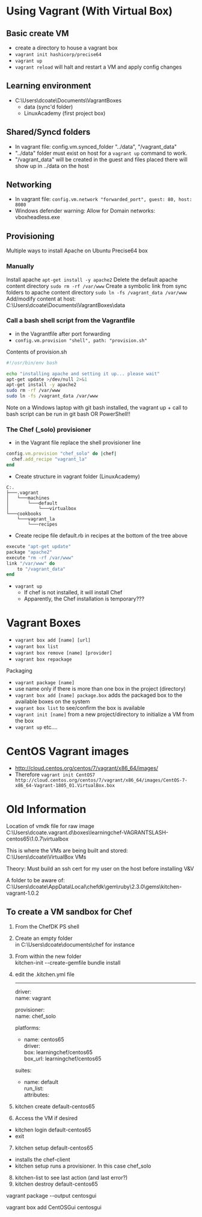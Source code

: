 # Using Vagrant (With Virtual Box)

## Basic create VM
* create a directory to house a vagrant box
* `vagrant init hashicorp/precise64`
* `vagrant up`
* `vagrant reload` will halt and restart a VM and apply config changes

## Learning environment
* C:\Users\dcoate\Documents\VagrantBoxes
  * data (sync'd folder)
  * LinuxAcademy (first project box)

## Shared/Syncd folders
* In vagrant file:  config.vm.synced_folder "../data", "/vagrant_data"
* "../data" folder must exist on host for a `vagrant up` command to work.
* "/vagrant_data" will be created in the guest and files placed there will show up in ../data on the host

## Networking
* In vagrant file: `config.vm.network "forwarded_port", guest: 80, host: 8080`
* Windows defender warning: Allow for Domain networks: vboxheadless.exe

## Provisioning
Multiple ways to install Apache on Ubuntu Precise64 box

### Manually
Install apache
`apt-get install -y apache2`
Delete the default apache content directory
`sudo rm -rf /var/www`
Create a symbolic link from sync folders to apache content directory
`sudo ln -fs /vagrant_data /var/www`
Add/modify content at host: C:\Users\dcoate\Documents\VagrantBoxes\data

### Call a bash shell script from the Vagrantfile
* in the Vagrantfile after port forwarding
* `config.vm.provision "shell", path: "provision.sh"`

Contents of provision.sh
```bash
#!/usr/bin/env bash

echo "installing apache and setting it up... please wait"
apt-get update >/dev/null 2>&1
apt-get install -y apache2
sudo rm -rf /var/www
sudo ln -fs /vagrant_data /var/www
```

Note on a Windows laptop with git bash installed, the vagrant up + call to bash script can be run in git bash OR PowerShell!!

### The Chef (_solo) provisioner
* in the Vagrant file replace the shell provisioner line
```ruby
config.vm.provision "chef_solo" do |chef|
  chef.add_recipe "vagrant_la"
end
```

* Create structure in vagrant folder (LinuxAcademy)
```
C:.
├───.vagrant
│   └───machines
│       └───default
│           └───virtualbox
└───cookbooks
    └───vagrant_la
        └───recipes
```
* Create recipe file default.rb in recipes at the bottom of the tree above
```ruby
execute "apt-get update"
package "apache2"
execute "rm -rf /var/www"
link "/var/www" do 
    to "/vagrant_data"
end
```
* `vagrant up`
  * If chef is not installed, it will install Chef
  * Apparently, the Chef installation is temporary???

# Vagrant Boxes
* `vagrant box add [name] [url]`
* `vagrant box list`
* `vagrant box remove [name] [provider]`
* `vagrant box repackage`

Packaging
* `vagrant package [name]`
* use name only if there is more than one box in the project (directory)
* `vagrant box add [name] package.box` adds the packaged box to the available boxes on the system
* `vagrant box list` to see/confirm the box is available
* `vagrant init [name]` from a new project/directory to initialize a VM from the box
* `vagrant up`   etc....

# CentOS Vagrant images
* http://cloud.centos.org/centos/7/vagrant/x86_64/images/
* Therefore `vagrant init CentOS7 http://cloud.centos.org/centos/7/vagrant/x86_64/images/CentOS-7-x86_64-Vagrant-1805_01.VirtualBox.box`

# Old Information
Location of vmdk file for raw image
C:\Users\dcoate\.vagrant.d\boxes\learningchef-VAGRANTSLASH-centos65\1.0.7\virtualbox

This is where the VMs are being built and stored:
C:\Users\dcoate\VirtualBox VMs

Theory:  Must build an ssh cert for my user on the host before installing V&V

A folder to be aware of:  
C:\Users\dcoate\AppData\Local\chefdk\gem\ruby\2.3.0\gems\kitchen-vagrant-1.0.2

## To create a VM sandbox for Chef
1. From the ChefDK PS shell
2. Create an empty folder  
  in C:\Users\dcoate\documents\chef for instance  
3. From within the new folder  
  kitchen-init --create-gemfile
  bundle install
4. edit the .kitchen.yml file

    ---  
    driver:  
    name: vagrant  

    provisioner:  
    name: chef_solo  

    platforms:  
    - name: centos65  
        driver:  
        box: learningchef/centos65  
        box_url: learningchef/centos65  

    suites:  
    - name: default  
        run_list:  
        attributes:  

5. kitchen create default-centos65
6. Access the VM if desired
  * kitchen login default-centos65
  * exit
7. kitchen setup default-centos65
  * installs the chef-client
  * kitchen setup runs a provisioner. In this case chef_solo
8. kitchen-list to see last action (and last error?)
9. kitchen destroy default-centos65



vagrant package --output centosgui

vagrant box add CentOSGui centosgui
